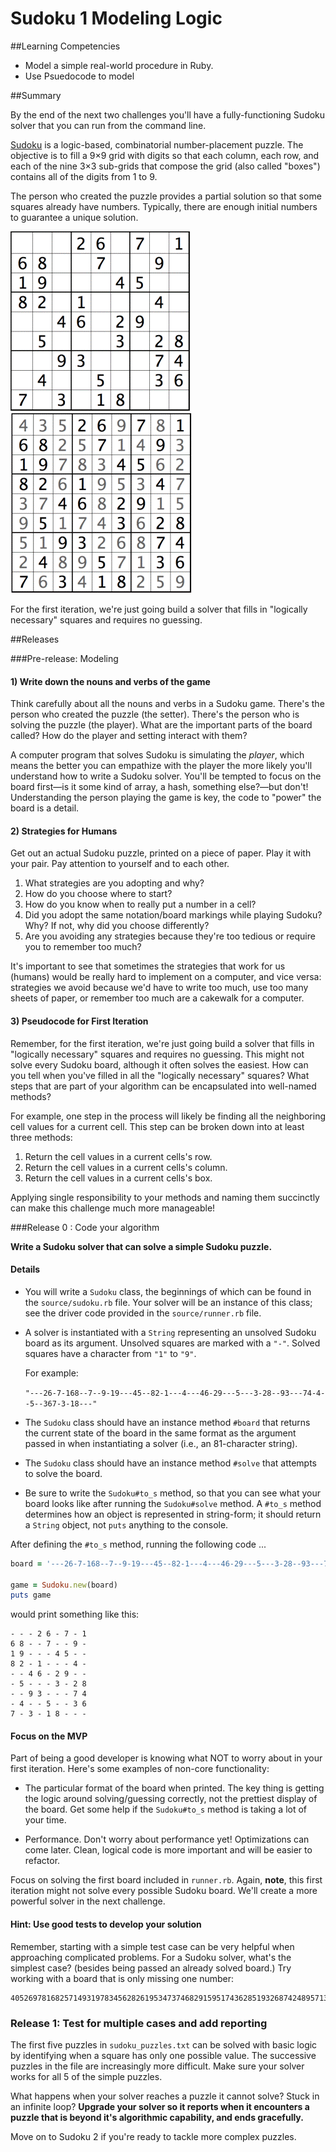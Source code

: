# Sudoku 1 Modeling Logic

##Learning Competencies

* Model a simple real-world procedure in Ruby.
* Use Psuedocode to model

##Summary

By the end of the next two challenges you'll have a fully-functioning Sudoku solver that you can run from the command line.

[Sudoku](http://en.wikipedia.org/wiki/Sudoku) is a logic-based, combinatorial number-placement puzzle. The objective is to fill a 9×9 grid with digits so that each column, each row, and each of the nine 3×3 sub-grids that compose the grid (also called "boxes") contains all of the digits from 1 to 9.

The person who created the puzzle provides a partial solution so that some squares already have numbers. Typically, there are enough initial numbers to guarantee a unique solution.

![Unsolved Sudoku](board_images/unsolved_board.gif)&nbsp;&nbsp;&nbsp;&nbsp;&nbsp;&nbsp;![Solved Sudoku](board_images/solved_board.gif)

For the first iteration, we're just going build a solver that fills in "logically necessary" squares and requires no guessing.

##Releases

###Pre-release: Modeling

#### 1) Write down the nouns and verbs of the game

Think carefully about all the nouns and verbs in a Sudoku game. There's the person who created the puzzle (the setter). There's the person who is solving the puzzle (the player). What are the important parts of the board called? How do the player and setting interact with them?

A computer program that solves Sudoku is simulating the *player*, which means the better you can empathize with the player the more likely you'll understand how to write a Sudoku solver. You'll be tempted to focus on the board first—is it some kind of array, a hash, something else?—but don't! Understanding the person playing the game is key, the code to "power" the board is a detail.

#### 2) Strategies for Humans

Get out an actual Sudoku puzzle, printed on a piece of paper. Play it with your pair. Pay attention to yourself and to each other.

1. What strategies are you adopting and why?
2. How do you choose where to start?
3. How do you know when to really put a number in a cell?
4. Did you adopt the same notation/board markings while playing Sudoku? Why? If not, why did you choose differently?
5. Are you avoiding any strategies because they're too tedious or require you to remember too much?

It's important to see that sometimes the strategies that work for us (humans) would be really hard to implement on a computer, and vice versa: strategies we avoid because we'd have to write too much, use too many sheets of paper, or remember too much are a cakewalk for a computer.

#### 3) Pseudocode for First Iteration

Remember, for the first iteration, we're just going build a solver that fills in "logically necessary" squares and requires no guessing. This might not solve every Sudoku board, although it often solves the easiest. How can you tell when you've filled in all the "logically necessary" squares?  What steps that are part of your algorithm can be encapsulated into well-named methods? 

For example, one step in the process will likely be finding all the neighboring cell values for a current cell.  This step can be broken down into at least three methods:

1. Return the cell values in a current cells's row.
1. Return the cell values in a current cells's column.
1. Return the cell values in a current cells's box.

Applying single responsibility to your methods and naming them succinctly can make this challenge much more manageable!


###Release 0 :  Code your algorithm

**Write a Sudoku solver that can solve a simple Sudoku puzzle.**

#### Details
- You will write a `Sudoku` class, the beginnings of which can be found in the `source/sudoku.rb` file.  Your solver will be an instance of this class; see the driver code provided in the `source/runner.rb` file.


- A solver is instantiated with a `String` representing an unsolved Sudoku board as its argument.  Unsolved squares are marked with a `"-"`.  Solved squares have a character from `"1"` to `"9"`.

  For example:

  `"---26-7-168--7--9-19---45--82-1---4---46-29---5---3-28--93---74-4--5--367-3-18---"`

- The `Sudoku` class should have an instance method `#board` that returns the current state of the board in the same format as the argument passed in when instantiating a solver (i.e., an 81-character string).

- The `Sudoku` class should have an instance method `#solve` that attempts to solve the board.  

- Be sure to write the `Sudoku#to_s` method, so that you can see what your board looks like after running the `Sudoku#solve` method.  A `#to_s` method determines how an object is represented in string-form; it should return a `String` object, not `puts` anything to the console.

After defining the `#to_s` method, running the following code ...

```ruby
board = '---26-7-168--7--9-19---45--82-1---4---46-29---5---3-28--93---74-4--5--367-3-18---'

game = Sudoku.new(board)
puts game
```

would print something like this:

```text
- - - 2 6 - 7 - 1
6 8 - - 7 - - 9 -
1 9 - - - 4 5 - -
8 2 - 1 - - - 4 -
- - 4 6 - 2 9 - -
- 5 - - - 3 - 2 8
- - 9 3 - - - 7 4
- 4 - - 5 - - 3 6
7 - 3 - 1 8 - - -
```

#### Focus on the MVP 

Part of being a good developer is knowing what NOT to worry about in your first iteration.  Here's some examples of non-core functionality:

- The particular format of the board when printed. The key thing is getting the logic around solving/guessing correctly, not the prettiest display of the board.  Get some help if the `Sudoku#to_s` method is taking a lot of your time.

- Performance.  Don't worry about performance yet! Optimizations can come later. Clean, logical code is more important and will be easier to refactor.


Focus on solving the first board included in `runner.rb`.  Again, **note**, this first iteration might not solve every possible Sudoku board.  We'll create a more powerful solver in the next challenge.


#### Hint: Use good tests to develop your solution

Remember, starting with a simple test case can be very helpful when approaching complicated problems. For a Sudoku solver, what's the simplest case? (besides being passed an already solved board.) Try working with a board that is only missing one number:

```
405269781682571493197834562826195347374682915951743628519326874248957136763418259
```

### Release 1: Test for multiple cases and add reporting

The first five puzzles in `sudoku_puzzles.txt` can be solved with basic logic by identifying when a square has only one possible value.  The successive puzzles in the file are increasingly more difficult. Make sure your solver works for all 5 of the simple puzzles.

What happens when your solver reaches a puzzle it cannot solve?  Stuck in an infinite loop?  **Upgrade your solver so it reports when it encounters a puzzle that is beyond it's algorithmic capability, and ends gracefully.**

Move on to Sudoku 2 if you're ready to tackle more complex puzzles.


